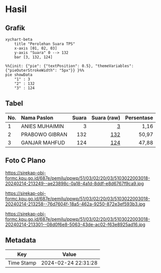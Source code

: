 # Hasil

## Grafik

```mermaid
xychart-beta
    title "Perolehan Suara TPS"
    x-axis [01, 02, 03]
    y-axis "Suara" 0 --> 132
    bar [3, 132, 124]
```

```mermaid
%%{init: {"pie": {"textPosition": 0.5}, "themeVariables": {"pieOuterStrokeWidth": "5px"}} }%%
pie showData
    "1" : 3
    "2" : 132
    "3" : 124
```

## Tabel

| No. | Nama Paslon    | Suara | Suara (raw) | Persentase |
|:--- |:-------------- | -----:| -----------:| ----------:|
| 1   | ANIES MUHAIMIN | 3     | [3][p-1]    | 1,16       |
| 2   | PRABOWO GIBRAN | 132   | [132][p-2]  | 50,97      |
| 3   | GANJAR MAHFUD  | 124   | [124][p-3]  | 47,88      |


[p-1]: https://github.com/gigit-pemilu/pemilu-2024-51-bali/blob/main/pilpres/hitung-suara/sub/51-bali/sub/03-badung/sub/02-mengwi/sub/2003-mengwitani/sub/018-tps/sub/paslon-1.txt
[p-2]: https://github.com/gigit-pemilu/pemilu-2024-51-bali/blob/main/pilpres/hitung-suara/sub/51-bali/sub/03-badung/sub/02-mengwi/sub/2003-mengwitani/sub/018-tps/sub/paslon-2.txt
[p-3]: https://github.com/gigit-pemilu/pemilu-2024-51-bali/blob/main/pilpres/hitung-suara/sub/51-bali/sub/03-badung/sub/02-mengwi/sub/2003-mengwitani/sub/018-tps/sub/paslon-3.txt

## Foto C Plano

https://sirekap-obj-formc.kpu.go.id/687e/pemilu/ppwp/51/03/02/20/03/5103022003018-20240214-213249--ae23898c-0a18-4a1d-8ddf-e8d6767f9ca9.jpg

https://sirekap-obj-formc.kpu.go.id/687e/pemilu/ppwp/51/03/02/20/03/5103022003018-20240214-213258--76d7604f-18a5-462a-9250-872e3ef593b3.jpg

https://sirekap-obj-formc.kpu.go.id/687e/pemilu/ppwp/51/03/02/20/03/5103022003018-20240214-213301--08d0f6e8-5063-43de-ac02-f63e8925ad16.jpg


## Metadata

| Key        | Value               |
| ---------- | ------------------- |
| Time Stamp | 2024-02-24 22:31:28 |




